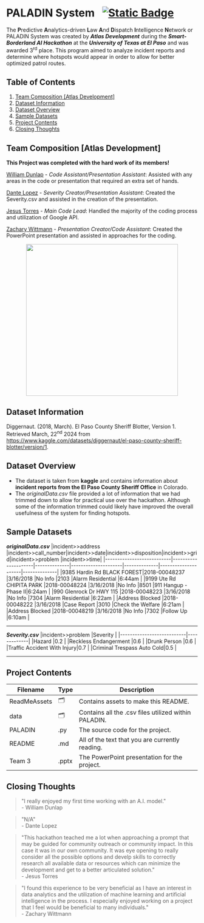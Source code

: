 # PALADIN System &nbsp;&nbsp;[![Static Badge](https://img.shields.io/badge/license-Open_Data_Commons-blue)](https://opendatacommons.org/licenses/dbcl/1-0/)

The **P**redictive **A**nalytics-driven **L**aw **A**nd **D**ispatch **I**ntelligence **N**etwork or PALADIN System was created by ***Atlas Development*** during the ***Smart-Borderland AI Hackathon***
at the ***University of Texas at El Paso*** and was awarded 3<sup>rd</sup> place. This program aimed to analyze incident reports and determine where hotspots would appear in order to allow for better optimized
patrol routes.


## Table of Contents

1. [Team Composition \[Atlas Development\]](#team-composition-atlas-development)
2. [Dataset Information](#dataset-information)
3. [Dataset Overview](#dataset-overview)
4. [Sample Datasets](#sample-datasets)
5. [Project Contents](#project-contents)
6. [Closing Thoughts](#closing-thoughts)

## Team Composition [Atlas Development]
**This Project was completed with the hard work of its members!**

[William Dunlap](https://github.com/unit098 "William's GitHub") - *Code Assistant/Presentation Assistant*: Assisted with any areas in the code or presentation that required an extra set of hands.

[Dante Lopez](https://github.com/dragons6612 "Dante's GitHub") - *Severity Creator/Presentation Assistant*: Created the Severity.csv and assisted in the creation of the presentation.

[Jesus Torres](https://github.com/jatorresdom "Jesus's GitHub") - *Main Code Lead*: Handled the majority of the coding process and utilization of Google API.

[Zachary Wittmann](https://github.com/Zachary-Wittmann "Zachary's GitHub") - *Presentation Creator/Code Assistant*: Created the PowerPoint presentation and assisted in approaches for the coding.

<p align="center">
<img src="https://github.com/Zachary-Wittmann/PALADIN-SYSTEM/blob/main/ReadMeAssets/Atlas_Development_Smart_Borderland_3rd_Place-1.png" height="400px"> 
</p>

## Dataset Information
Diggernaut. (2018, March). El Paso County Sheriff Blotter, Version 1.
Retrieved March, 22<sup>nd</sup> 2024 from https://www.kaggle.com/datasets/diggernaut/el-paso-county-sheriff-blotter/version/1.

## Dataset Overview
+ The dataset is taken from **kaggle** and contains information about **incident reports from the El Paso County Sheriff Office** in Colorado.
+ The *originalData.csv* file provided a lot of information that we had trimmed down to allow for practical use over the hackathon. Although some
  of the information trimmed could likely have improved the overall usefulness of the system for finding hotspots.

## Sample Datasets
__*originalData.csv*__
|incident>>address          |incident>>call_number|incident>>date|incident>>disposition|incident>>grid|incident>>problem    |incident>>time|
|---------------------------|---------------------|--------------|---------------------|--------------|---------------------|--------------|
|9385 Hardin Rd BLACK FOREST|2018-00048237        |3/16/2018     |No Info              |2103          |Alarm Residential    |6:44am        |
|9199 Ute Rd CHIPITA PARK   |2018-00048224        |3/16/2018     |No Info              |8501          |911 Hangup - Phase II|6:24am        |
|990 Glenrock Dr HWY 115    |2018-00048223        |3/16/2018     |No Info              |7304          |Alarm Residential    |6:22am        |
|Address Blocked            |2018-00048222        |3/16/2018     |Case Report          |3010          |Check the Welfare    |6:21am        |
|Address Blocked            |2018-00048219        |3/16/2018     |No Info              |7302          |Follow Up            |6:10am        |
***
__*Severity.csv*__
|incident>>problem          |Severity     |
|---------------------------|-------------|
|Hazard                     |0.2          |
|Reckless Endangerment      |0.6          |
|Drunk Person               |0.6          |
|Traffic Accident With Injury|0.7          |
|Criminal Trespass Auto Cold|0.5          |
***

## Project Contents

| Filename | Type | Description | 
| --------------- | --------------- | --------------- |
| ReadMeAssets | 🗂️ | Contains assets to make this README. |
| data | 🗂️ | Contains all the .csv files utilized within PALADIN. |
| PALADIN | .py | The source code for the project.|
| README | .md | All of the text that you are currently reading. |
| Team 3 | .pptx | The PowerPoint presentation for the project. |

## Closing Thoughts
> "I really enjoyed my first time working with an A.I. model."<br>- William Dunlap


> "N/A"<br>- Dante Lopez


> "This hackathon teached me a lot when approaching a prompt that may be guided for community outreach or community impact. In this case it was in our own community.
  It was eye opening to really consider all the possible options and develp skills to correctly research all available data or resources which can minimize the development
  and get to a better articulated solution."<br>- Jesus Torres


> "I found this experience to be very beneficial as I have an interest in data analytics and the utilization of machine learning and artificial intelligence in the process.
  I especially enjoyed working on a project that I feel would be beneficial to many individuals."<br>- Zachary Wittmann
